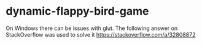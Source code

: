 # dynamic-flappy-bird-game

On Windows there can be issues with glut. The following answer on StackOverflow was used to solve it https://stackoverflow.com/a/32808872